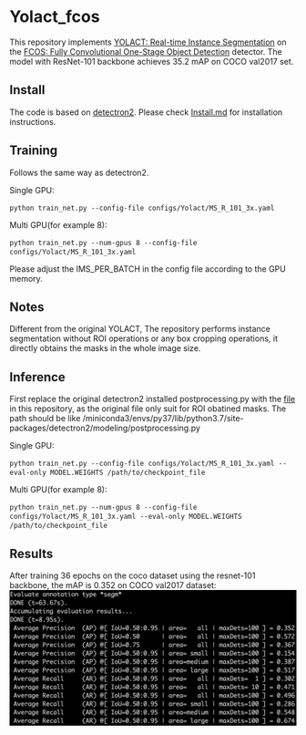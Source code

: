 # Yolact_fcos
This repository implements [YOLACT: Real-time Instance Segmentation](https://arxiv.org/abs/1904.02689) on the [FCOS: Fully Convolutional One-Stage Object Detection](https://arxiv.org/abs/1904.01355)
detector. The model with ResNet-101 backbone achieves 35.2 mAP on COCO val2017 set.

## Install
The code is based on [detectron2](https://github.com/facebookresearch/detectron2). Please check [Install.md](https://github.com/facebookresearch/detectron2/blob/master/INSTALL.md) for installation instructions.

## Training 
Follows the same way as detectron2.

Single GPU:
```
python train_net.py --config-file configs/Yolact/MS_R_101_3x.yaml
```
Multi GPU(for example 8):
```
python train_net.py --num-gpus 8 --config-file configs/Yolact/MS_R_101_3x.yaml
```
Please adjust the IMS_PER_BATCH in the config file according to the GPU memory.

## Notes
Different from the original YOLACT, The repository performs instance segmentation without ROI operations or any box cropping operations, it directly obtains the masks in the whole image size.

## Inference
First replace the original detectron2 installed postprocessing.py with the [file](https://github.com/Epiphqny/Yolact_fcos/blob/master/postprocessing.py) in this repository, as the original file only suit for ROI obatined masks.
The path should be like /miniconda3/envs/py37/lib/python3.7/site-packages/detectron2/modeling/postprocessing.py

Single GPU:
```
python train_net.py --config-file configs/Yolact/MS_R_101_3x.yaml --eval-only MODEL.WEIGHTS /path/to/checkpoint_file
```
Multi GPU(for example 8):
```
python train_net.py --num-gpus 8 --config-file configs/Yolact/MS_R_101_3x.yaml --eval-only MODEL.WEIGHTS /path/to/checkpoint_file
```

## Results
After training 36 epochs on the coco dataset using the resnet-101 backbone, the mAP is 0.352 on COCO val2017 dataset:
![](AP.jpg)

